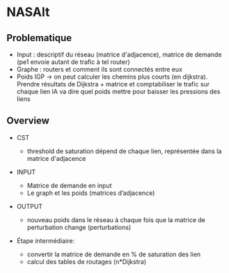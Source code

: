 # NASAlt

## Problematique 
- Input : descriptif du réseau (matrice d'adjacence), matrice de demande (pe1 envoie autant de trafic à tel router)
- Graphe : routers et comment ils sont connectés entre eux
- Poids IGP
-> on peut calculer les chemins plus courts (en dijkstra). Prendre résultats de Dijkstra + matrice et comptabiliser le trafic sur chaque lien
IA va dire quel poids mettre pour baisser les pressions des liens


## Overview
- CST
    - threshold de saturation dépend de chaque lien, représentée dans la matrice d'adjacence
- INPUT 
    - Matrice de demande en input
    - Le graph et les poids (matrices d’adjacence)
- OUTPUT
    - nouveau poids dans le réseau à chaque fois que la matrice de perturbation change (perturbations)

- Étape intermédiaire:
    - convertir la matrice de demande en % de saturation des lien
    - calcul des tables de routages (n*Dijkstra)


